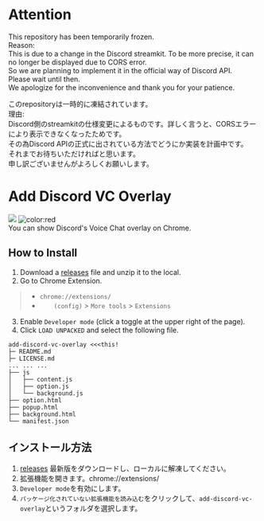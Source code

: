 # Attention
This repository has been temporarily frozen.  
Reason:  
This is due to a change in the Discord streamkit. To be more precise, it can no longer be displayed due to CORS error.  
So we are planning to implement it in the official way of Discord API.  
Please wait until then.  
We apologize for the inconvenience and thank you for your patience.  


このrepositoryは一時的に凍結されています。  
理由:  
Discord側のstreamkitの仕様変更によるものです。詳しく言うと、CORSエラーにより表示できなくなったためです。  
その為Discord APIの正式に出されている方法でどうにか実装を計画中です。  
それまでお待ちいただければと思います。  
申し訳ございませんがよろしくお願いします。  




# Add Discord VC Overlay
![](https://img.shields.io/github/v/release/rta-technology/add-discord-vc-overlay?include_prereleases) ![color:red](https://img.shields.io/github/downloads/rta-technology/add-discord-vc-overlay/total)   
You can show Discord's Voice Chat overlay on Chrome.

## How to Install
1. Download a [releases](https://github.com/RTa-technology/add-discord-vc-overlay/releases//) file and unzip it to the local.
2. Go to Chrome Extension.
> * `chrome://extensions/`
> * 　　`(config)` > `More tools` > `Extensions`
3. Enable `Developer mode` (click a toggle at the upper right of the page).
4. Click `LOAD UNPACKED` and select the following file.
```
add-discord-vc-overlay <<<this!
├─ README.md
├─ LICENSE.md
... ... ...
├── js
│   ├── content.js
│   ├── option.js
│   └── background.js
├── option.html
├── popup.html
├── background.html
└── manifest.json
```




## インストール方法
1. [releases](https://github.com/RTa-technology/add-discord-vc-overlay/releases/) 最新版をダウンロードし、ローカルに解凍してください。
2. 拡張機能を開きます。chrome://extensions/
3. `Developer mode`を有効にします。
4. `パッケージ化されていない拡張機能を読み込む`をクリックして、`add-discord-vc-overlay`というフォルダを選択します。
